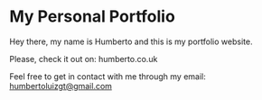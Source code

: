 # My Personal Portfolio

Hey there, my name is Humberto and this is my portfolio website.

Please, check it out on: humberto.co.uk

Feel free to get in contact with me through my email: humbertoluizgt@gmail.com
